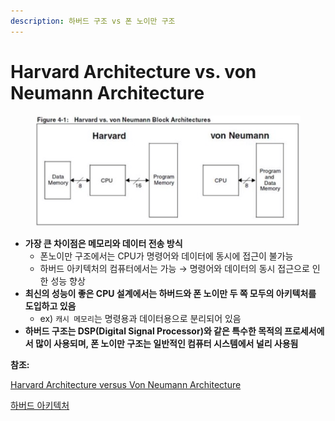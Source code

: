 ```yaml
---
description: 하버드 구조 vs 폰 노이만 구조
---
```


# Harvard Architecture vs. von Neumann Architecture

<figure><img src="../../.gitbook/assets/image (133).png" alt=""><figcaption></figcaption></figure>

* **가장 큰 차이점은 메모리와 데이터 전송 방식**
  * 폰노이만 구조에서는 CPU가 명령어와 데이터에 동시에 접근이 불가능
  * 하버드 아키텍처의 컴퓨터에서는 가능 → 명령어와 데이터의 동시 접근으로 인한 성능 향상
* **최신의 성능이 좋은 CPU 설계에서는 하버드와 폰 노이만 두 쪽 모두의 아키텍처를 도입하고 있음**
  * ex) `캐시 메모리`는 명령용과 데이터용으로 분리되어 있음
* **하버드 구조는 DSP(Digital Signal Processor)와 같은 특수한 목적의 프로세서에서 많이 사용되며, 폰 노이만 구조는 일반적인 컴퓨터 시스템에서 널리 사용됨**



**참조:**

[Harvard Architecture versus Von Neumann Architecture](https://youtu.be/4nY7mNHLrLk?si=SJtjA5dMlxW1EnNv)

[하버드 아키텍처](https://ko.wikipedia.org/wiki/%ED%95%98%EB%B2%84%EB%93%9C\_%EC%95%84%ED%82%A4%ED%85%8D%EC%B2%98)
